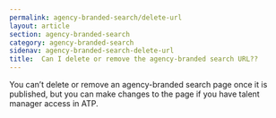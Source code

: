 ```yaml
---
permalink: agency-branded-search/delete-url
layout: article
section: agency-branded-search
category: agency-branded-search
sidenav: agency-branded-search-delete-url
title:  Can I delete or remove the agency-branded search URL??
---
```

You can’t delete or remove an agency-branded search page once it is published, but you can make changes to the page if you have talent manager access in ATP. 
